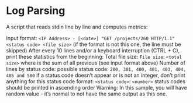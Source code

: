 # Log Parsing
A script that reads stdin line by line and computes metrics:

Input format: `<IP Address> - [<date>] "GET /projects/260 HTTP/1.1" <status code> <file size>` (if the format is not this one, the line must be skipped)
After every 10 lines and/or a keyboard interruption (CTRL + C), print these statistics from the beginning:
Total file size: `File size`: `<total size>`
where <total size> is the sum of all previous <file size> (see input format above)
Number of lines by status code:
possible status code: `200, 301, 400, 401, 403, 404, 405 and 500`
if a status code doesn’t appear or is not an integer, don’t print anything for this status code
format: `<status code>`: `<number>`
status codes should be printed in ascending order
Warning: In this sample, you will have random value - it’s normal to not have the same output as this one.
